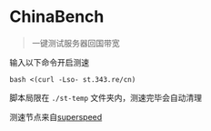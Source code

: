 # ChinaBench

> 一键测试服务器回国带宽

输入以下命令开启测速

```
bash <(curl -Lso- st.343.re/cn)
```

脚本局限在 `./st-temp` 文件夹内，测速完毕会自动清理

测速节点来自[superspeed](https://github.com/ernisn/superspeed/blob/master/ServerList.md)
​